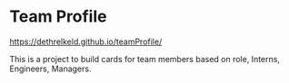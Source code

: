 # Team Profile

https://dethrelkeld.github.io/teamProfile/

This is a project to build cards for team members based on role, Interns, Engineers, Managers.

